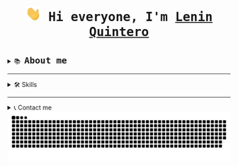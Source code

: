 <html>
<body>
<div>



<h1 align="center"><img width="35" src="assets/waving.gif"><samp> Hi everyone, I'm <a href="https://leninquintero.ar"> Lenin Quintero</a></samp></h1>
<br>
<details>
<summary><samp>📚 <strong style="font-size: 20px;">About me</strong></samp></summary>
<div>
<samp>
I recently discovered programming and fell in love with it. I have primarily focused my attention on the Spring Boot - Angular - MySQL stack. I am also proficient in using tools such as Git, Docker, and I have a basic understanding of cloud services like Azure, AWS, and Firebase. I am a very curious individual who enjoys comprehending how things work and finding creative solutions to problems. I have explored many fields in my life and learned from each one of them, but I am determined to dedicate myself to programming from now on.
 
 </samp>
</div>
</details>

-----
<details>
  <summary><span>🛠️ Skills</span></summary>
<div>
<samp>

 
 </samp>
</div>
</details>

-----
<details>
  <summary>📞 Contact me</summary>
<div>
  <samp>
    <p align="center">
      <br/>
    <a href="https://www.linkedin.com/in/leninquintero/" target="blank">
        <img align="center"
            src="https://img.shields.io/badge/linkedin-%231DA1F2.svg?style=for-the-badge&logo=linkedin&logoColor=white"
            alt="LeninQuintero" height="30"/>
    </a>
      <a href="mailto:contacto@leninquintero.ar" target="blank"><img align="center"
         src="https://img.shields.io/badge/mail-EA4335.svg?style=for-the-badge&logo=gmail&logoColor=white"
         alt="LeninQuintero" height="30"/></a>
      <a href="https://wa.me/+5491127695285" target="blank"><img align="center"
         src="https://img.shields.io/badge/whatsapp-4B7F1.svg?style=for-the-badge&logo=whatsapp&logoColor=white"
         alt="LeninQuintero" height="30"/></a>
    </p>
  </samp>
</div>
</details>


<div align="center">
  <a href="https://leninquintero.ar">
  <img  src="assets/grid-snake.svg"
       alt="snake" /></a>
</div>